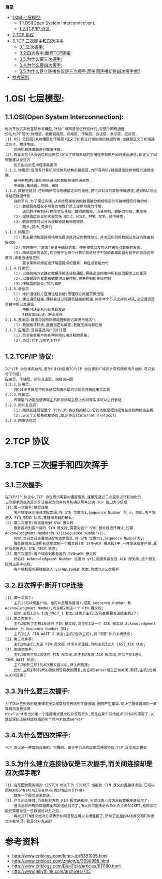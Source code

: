<!-- START doctoc generated TOC please keep comment here to allow auto update -->
<!-- DON'T EDIT THIS SECTION, INSTEAD RE-RUN doctoc TO UPDATE -->
**目录**

- [1.OSI 七层模型:](#1osi-%E4%B8%83%E5%B1%82%E6%A8%A1%E5%9E%8B)
  - [1.1.OSI(Open System Interconnection):](#11osiopen-system-interconnection)
  - [1.2.TCP/IP 协议:](#12tcpip-%E5%8D%8F%E8%AE%AE)
- [2.TCP 协议](#2tcp-%E5%8D%8F%E8%AE%AE)
- [3.TCP 三次握手和四次挥手](#3tcp-%E4%B8%89%E6%AC%A1%E6%8F%A1%E6%89%8B%E5%92%8C%E5%9B%9B%E6%AC%A1%E6%8C%A5%E6%89%8B)
  - [3.1.三次握手:](#31%E4%B8%89%E6%AC%A1%E6%8F%A1%E6%89%8B)
  - [3.2.四次挥手:断开TCP连接](#32%E5%9B%9B%E6%AC%A1%E6%8C%A5%E6%89%8B%E6%96%AD%E5%BC%80tcp%E8%BF%9E%E6%8E%A5)
  - [3.3.为什么要三次握手:](#33%E4%B8%BA%E4%BB%80%E4%B9%88%E8%A6%81%E4%B8%89%E6%AC%A1%E6%8F%A1%E6%89%8B)
  - [3.4.为什么要四次挥手:](#34%E4%B8%BA%E4%BB%80%E4%B9%88%E8%A6%81%E5%9B%9B%E6%AC%A1%E6%8C%A5%E6%89%8B)
  - [3.5.为什么建立连接协议是三次握手,而关闭连接却是四次挥手呢?](#35%E4%B8%BA%E4%BB%80%E4%B9%88%E5%BB%BA%E7%AB%8B%E8%BF%9E%E6%8E%A5%E5%8D%8F%E8%AE%AE%E6%98%AF%E4%B8%89%E6%AC%A1%E6%8F%A1%E6%89%8B%E8%80%8C%E5%85%B3%E9%97%AD%E8%BF%9E%E6%8E%A5%E5%8D%B4%E6%98%AF%E5%9B%9B%E6%AC%A1%E6%8C%A5%E6%89%8B%E5%91%A2)
- [参考资料](#%E5%8F%82%E8%80%83%E8%B5%84%E6%96%99)

<!-- END doctoc generated TOC please keep comment here to allow auto update -->



# 1.OSI 七层模型:
## 1.1.OSI(Open System Interconnection):
    称为开放式系统互联参考模型,针对广域网通信进行设计的,将整个网络通信
    份名为7个层次:物理层、数据链路层、网络层、传输层、会话层、表示层、应用层.
    (1).OSI 低四层(从物理层到传输层)定义了如何进行端到端的数据传输,也就是定义了如何通过网卡、物理电缆、
        交换机和路由器进行数据传输.
    (2).而高三层(从会话层到应用层)定义了终端系统的应用程序和用户如何彼此通信,即定义了如何重建从发送方
        到目的方的应用程序数据流
    1.1.1.物理层:是所有计算机网络体系结构的最底层,为所有网络/数据通信提供物理的通信线路.
        是用来构建计算机网络通信和数据传输的通道的.
        中继器,集线器、网线、HUB
    1.1.2.数据链路层:控制网络层与物理层之间的通信,提供点对点的数据传输通道,通过MAC地址寻址把数据传到
        目的节点.为了保证传输,从网络层接收到的数据被分割成特定的可被物理层传输的帧.
        (1).数据链路层在不可靠的物理介质上提供可靠的传输.
            该层的作用包括:物理地址寻址、数据的成帧、流量控制、数据的检错、重发等
        (2).据链路层协议的代表包括:SDLC、HDLC、PPP、STP、帧中继等;
        (3).数据链路可以分为逻辑链路和物理链路.
            网卡,网桥,交换机
    1.1.3.网络层:
        (1).其主要功能是将网络地址翻译成对应的物理地址,并决定如何将数据从发送方路由到接收方
        (2).在网络中,"路由"是基于编址方案、使用模式以及可达性来指引数据的发送.
        (3).网络层是可选的,它只用于当两个计算机系统处于不同的由路由器分割开的网段这种情况,或者当通信应用
            要求某种网络层或传输层提供的服务、特性或者能力时
    1.1.4.传输层:
        (1).以端到端方式建立数据传输连接和通信,屏蔽途径网络中所有低层服务上的差异
        (2).以数据段为基本格式提供流量控制,拥塞控制和差错控制
        (3).传输层的协议:TCP,UDP
    1.1.5.会话层
        (1).维护通信双方应用进程会话;管理双方数据交换进程
        (2).建立通信链接,保持会话过程通信链接的畅通,同步两个节点之间的对话,决定通信是否被中断以及通信
            中断时决定从何处重新发送
            SESSION认证、断点续传
    1.1.6.表示层:数据将按照网络能理解的方案进行格式化
        (1).数据格式转换,数据加密与解密,数据压缩与解压缩
    1.1.7.应用层:是最靠近用户的OSI层
        (1).负责接受用户的各种网络应用进程的调用;
        (2).协议:FTP,SMTP,HTTP
## 1.2.TCP/IP 协议:
    TCP/IP 协议体系结构,是专门针对使用TCP/IP 协议簇的广域网计算机网络而开发的.其只划分了四层:
    应用层、传输层、网际互连层、网络访问层
    1.2.1.应用层:
        将OSI参考模型中的会话层和表示层的功能合并到应用层实现
    1.2.2.传输层:
        传输层的功能是使源端主机和目标端主机上的对等实体可以进行会话
    1.2.3.网际互连层:
        (1).网络互连层是整个 TCP/IP 协议栈的核心.它的功能是把分组发往目标网络或主机
        (2).定义了分组格式和协议,即IP协议(Internet Protocol)
    1.2.4.网络访问层
# 2.TCP 协议
    
# 3.TCP 三次握手和四次挥手
## 3.1.三次握手:
    在TCP/IP 协议中,TCP 协议提供可靠的连接服务,连接是通过三次握手进行初始化的.
    三次握手的目的是同步连接双方的序列号和确认号并交换 TCP 窗口大小信息
    (1).第一次握手:建立连接
        客户端发送连接请求报文段,将 SYN 位置为1,Sequence Number 为 x; 然后,客户端进入 SYN_SEND 状态,等待服务器的确认;
    (2).第二次握手:服务器收到 SYN 报文段
        服务器收到客户端的 SYN 报文段,需要对这个 SYN 报文段进行确认,设置 Acknowledgment Number为 x+1(Sequence Number+1);
        同时,自己自己还要发送SYN请求信息,将 SYN 位置为1,Sequence Number为y;
        服务器端将上述所有信息放到一个报文段(即 SYN+ACK 报文段)中,一并发送给客户端,此时服务器进入 SYN_RECV 状态;
    (3).第三次握手:客户端收到服务器的 SYN+ACK 报文段
        然后将 Acknowledgment Number 设置为 y+1,向服务器发送 ACK 报文段,这个报文段发送完毕以后,
        客户端和服务器端都进入 ESTABLISHED 状态,完成TCP三次握手
## 3.2.四次挥手:断开TCP连接
    (1).第一次挥手:
        主机1(可以使客户端，也可以是服务器端),设置 Sequence Number 和 Acknowledgment Number,向主机2发送一个 FIN 报文段;
        此时,主机1进入 FIN_WAIT_1 状态;这表示主机1没有数据要发送给主机2了;
    (2).第二次挥手:
        主机2收到了主机1发送的 FIN 报文段,向主机1回一个 ACK 报文段,Acknowledgment Number 为 Sequence Number 加1;
        主机1进入 FIN_WAIT_2 状态;主机2告诉主机1,我"同意"你的关闭请求;
    (3).第三次挥手:
        主机2向主机1发送 FIN 报文段,请求关闭连接,同时主机2进入 LAST_ACK 状态;
    (4).第四次挥手:
        主机1收到主机2发送的 FIN 报文段,向主机2发送 ACK 报文段,然后主机1进入 TIME_WAIT 状态;
        主机2收到主机1的ACK报文段以后,就关闭连接;
        此时,主机1等待2MSL后依然没有收到回复,则证明Server端已正常关闭,那好,主机1也可以关闭连接了
## 3.3.为什么要三次握手:
    为了防止已失效的连接请求报文段突然又传送到了服务端,因而产生错误.防止了服务器端的一直等待而浪费资源
    如:client发出的第一个连接请求报文段并没有丢失,而是在某个网络结点长时间的滞留了,以致延误到连接释放以后的某个时间才到达server
## 3.4.为什么要四次挥手:
    TCP 协议是一种面向连接的、可靠的、基于字节流的运输层通信协议.TCP 是全双工模式
## 3.5.为什么建立连接协议是三次握手,而关闭连接却是四次挥手呢?
    (1).这是因为服务端的 LISTEN 状态下的 SOCKET 当收到 SYN 报文的连接请求后,它可以把ACK和SYN(ACK起应答作用,而SYN起同步作用)
        放在一个报文里来发送.
    (2).但关闭连接时,当收到对方的 FIN 报文通知时,它仅仅表示对方没有数据发送给你了;
        但未必你所有的数据都全部发送给对方了,所以你可能未必会马上会关闭SOCKET,也即你可能还需要发送一些数据给对方之后,
        再发送FIN报文给对方来表示你同意现在可以关闭连接了,所以它这里的ACK报文和FIN报文多数情况下都是分开发送的

# 参考资料

* http://www.cnblogs.com/lemo-/p/6391095.html
* http://www.cnblogs.com/zmlctt/p/3690998.html
* http://www.cnblogs.com/BlueTzar/articles/811160.html
* http://www.jellythink.com/archives/705